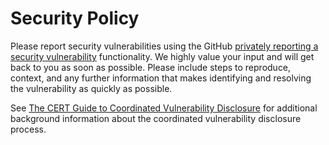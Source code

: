 <!--

This source file is part of the Spatial Continuity Project 

SPDX-FileCopyrightText: 2025 Paul Heidekrüger 

SPDX-License-Identifier: MIT

-->

# Security Policy

Please report security vulnerabilities using the GitHub [privately reporting a security vulnerability](https://docs.github.com/en/code-security/security-advisories/guidance-on-reporting-and-writing/best-practices-for-writing-repository-security-advisories) functionality.
We highly value your input and will get back to you as soon as possible. Please include steps to reproduce, context, and any further information that makes identifying and resolving the vulnerability as quickly as possible.

See [The CERT Guide to Coordinated Vulnerability Disclosure](https://vuls.cert.org/CERT-Guide-to-CVD/) for additional background information about the coordinated vulnerability disclosure process.

